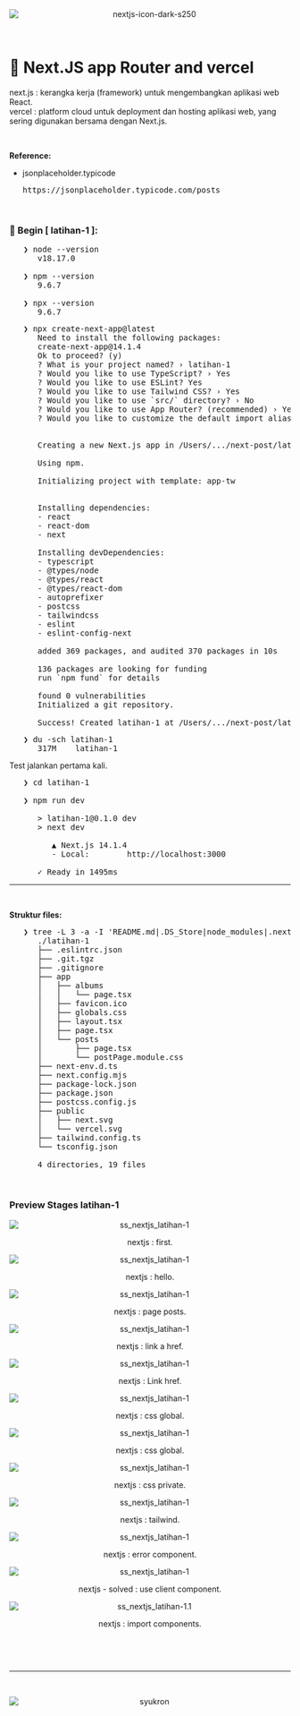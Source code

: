 &nbsp;

<div align="center">
    <img src="./gambar-petunjuk/nextjs-icon-dark-s250.png" alt="nextjs-icon-dark-s250" style="display: block; margin: 0 auto;">
</div> 

&nbsp; 

# &#x1F6A9; Next.JS app Router and vercel

next.js : kerangka kerja (framework) untuk mengembangkan aplikasi web React. <br />
vercel : platform cloud untuk deployment dan hosting aplikasi web, yang sering digunakan bersama dengan Next.js.<br />

&nbsp; 

**Reference:**<br />

- jsonplaceholder.typicode<br />
    <pre>https://jsonplaceholder.typicode.com/posts</pre>

<!-- - YT "Tutorial NEXT JS 13 App Router"
   <p>https://www.youtube.com/watch?v=WyTIjLegirE</p>
   last 24.59s

<br />

- YT "Mudah Untuk Deploy NextJS Project di Vercel via GIT atau CLI | Dev Insight | MauCoding"
   <p>https://www.youtube.com/watch?v=4FALuQOWqT8</p>
 -->
&nbsp;

### &#x1F530; Begin [ latihan-1 ]:<br />

<pre>
   ❯ node --version
      v18.17.0

   ❯ npm --version
      9.6.7

   ❯ npx --version
      9.6.7
</pre>
<pre>
   ❯ npx create-next-app@latest
      Need to install the following packages:
      create-next-app@14.1.4
      Ok to proceed? (y) 
      ? What is your project named? › latihan-1
      ? Would you like to use TypeScript? › Yes
      ? Would you like to use ESLint? Yes
      ? Would you like to use Tailwind CSS? › Yes
      ? Would you like to use `src/` directory? › No
      ? Would you like to use App Router? (recommended) › Yes
      ? Would you like to customize the default import alias (@/*)? › No


      Creating a new Next.js app in /Users/.../next-post/latihan-1.

      Using npm.

      Initializing project with template: app-tw 


      Installing dependencies:
      - react
      - react-dom
      - next

      Installing devDependencies:
      - typescript
      - @types/node
      - @types/react
      - @types/react-dom
      - autoprefixer
      - postcss
      - tailwindcss
      - eslint
      - eslint-config-next

      added 369 packages, and audited 370 packages in 10s

      136 packages are looking for funding
      run `npm fund` for details

      found 0 vulnerabilities
      Initialized a git repository.

      Success! Created latihan-1 at /Users/.../next-post/latihan-1      
</pre>

<pre>
   ❯ du -sch latihan-1
      317M    latihan-1
</pre>

Test jalankan pertama kali.
<pre>
   ❯ cd latihan-1

   ❯ npm run dev

      > latihan-1@0.1.0 dev
      > next dev

         ▲ Next.js 14.1.4
         - Local:        http://localhost:3000

      ✓ Ready in 1495ms
</pre>

---

&nbsp;

**Struktur files:**<br />
<pre>
   ❯ tree -L 3 -a -I 'README.md|.DS_Store|node_modules|.next' ./latihan-1
      ./latihan-1
      ├── .eslintrc.json
      ├── .git.tgz
      ├── .gitignore
      ├── app
      │   ├── albums
      │   │   └── page.tsx
      │   ├── favicon.ico
      │   ├── globals.css
      │   ├── layout.tsx
      │   ├── page.tsx
      │   └── posts
      │       ├── page.tsx
      │       └── postPage.module.css
      ├── next-env.d.ts
      ├── next.config.mjs
      ├── package-lock.json
      ├── package.json
      ├── postcss.config.js
      ├── public
      │   ├── next.svg
      │   └── vercel.svg
      ├── tailwind.config.ts
      └── tsconfig.json

      4 directories, 19 files
</pre>

&nbsp;

### Preview Stages latihan-1

<div align="center">
    <img src="./gambar-petunjuk/ss_nextjs_latihan-1_001_first.png" alt="ss_nextjs_latihan-1" style="display: block; margin: 0 auto;">
    <p align="center">nextjs : first.</p>
</div> 

<div align="center">
    <img src="./gambar-petunjuk/ss_nextjs_latihan-1_002_hello.png" alt="ss_nextjs_latihan-1" style="display: block; margin: 0 auto;">
    <p align="center">nextjs : hello.</p>
</div> 

<div align="center">
    <img src="./gambar-petunjuk/ss_nextjs_latihan-1_003_posts.png" alt="ss_nextjs_latihan-1" style="display: block; margin: 0 auto;">
    <p align="center">nextjs : page posts.</p>
</div> 

<div align="center">
    <img src="./gambar-petunjuk/ss_nextjs_latihan-1_004_a_href.png" alt="ss_nextjs_latihan-1" style="display: block; margin: 0 auto;">
    <p align="center">nextjs : link a href.</p>
</div> 

<div align="center">
    <img src="./gambar-petunjuk/ss_nextjs_latihan-1_005_Link_href.png" alt="ss_nextjs_latihan-1" style="display: block; margin: 0 auto;">
    <p align="center">nextjs : Link href.</p>
</div> 

<div align="center">
    <img src="./gambar-petunjuk/ss_nextjs_latihan-1_006_css_global-1.png" alt="ss_nextjs_latihan-1" style="display: block; margin: 0 auto;">
    <p align="center">nextjs : css global.</p>
</div> 

<div align="center">
    <img src="./gambar-petunjuk/ss_nextjs_latihan-1_007_css_global-2.png" alt="ss_nextjs_latihan-1" style="display: block; margin: 0 auto;">
    <p align="center">nextjs : css global.</p>
</div> 

<div align="center">
    <img src="./gambar-petunjuk/ss_nextjs_latihan-1_008_css_private.png" alt="ss_nextjs_latihan-1" style="display: block; margin: 0 auto;">
    <p align="center">nextjs : css private.</p>
</div> 

<div align="center">
    <img src="./gambar-petunjuk/ss_nextjs_latihan-1_009_tailwind.png" alt="ss_nextjs_latihan-1" style="display: block; margin: 0 auto;">
    <p align="center">nextjs : tailwind.</p>
</div> 

<div align="center">
    <img src="./gambar-petunjuk/ss_nextjs_latihan-1_010_error_component.png" alt="ss_nextjs_latihan-1" style="display: block; margin: 0 auto;">
    <p align="center">nextjs : error component.</p>
</div> 

<div align="center">
    <img src="./gambar-petunjuk/ss_nextjs_latihan-1_011_use_client_components.png" alt="ss_nextjs_latihan-1" style="display: block; margin: 0 auto;">
    <p align="center">nextjs - solved : use client component.</p>
</div> 

<div align="center">
    <img src="./gambar-petunjuk/ss_nextjs_latihan-1_012_import_components.png" alt="ss_nextjs_latihan-1.1" style="display: block; margin: 0 auto;">
    <p align="center">nextjs : import components.</p>
</div> 


&nbsp;

&nbsp;

---

&nbsp;

<div align="center">
    <img src="./gambar-petunjuk/syukron.png" alt="syukron" style="display: block; margin: 0 auto;">
</div> 

&nbsp;

&nbsp;
